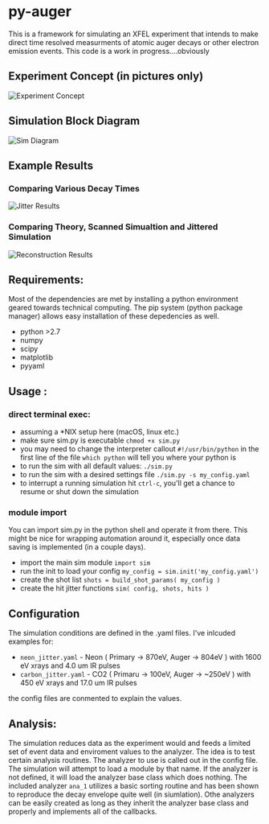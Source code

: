 # py-auger 
This is a framework for simulating an XFEL experiment that intends to make direct time resolved measurments of atomic auger decays or other electron emission events.
This code is a work in progress....obviously

## Experiment Concept (in pictures only)

![Experiment Concept](https://raw.github.com/chrisroedig/py-auger/master/info/auger-exp-concept.png)

## Simulation Block Diagram

![Sim Diagram](https://raw.github.com/chrisroedig/py-auger/master/info/sim-diagram.png)

## Example Results

### Comparing Various Decay Times
![Jitter Results](https://raw.github.com/chrisroedig/py-auger/master/info/sim-jitter-dtime.png)

### Comparing Theory, Scanned Simualtion and Jittered Simulation
![Reconstruction Results](https://raw.github.com/chrisroedig/py-auger/master/info/sim-comp.png)

## Requirements:

Most of the dependencies are met by installing a python environment geared towards technical computing. The pip system (python package manager) allows easy installation of these depedencies as well.

* python  >2.7
* numpy
* scipy
* matplotlib
* pyyaml


## Usage :

### direct terminal exec:

* assuming a *NIX setup here (macOS, linux etc.)
* make sure sim.py is executable `chmod +x sim.py`
* you may need to change the interpreter callout `#!/usr/bin/python` in the first line of the file `which python` will tell you where your python is
* to run the sim with all default values: `./sim.py`
* to run the sim with a desired settings file `./sim.py -s my_config.yaml`
* to interrupt a running simulation hit `ctrl-c`, you'll get a chance to resume or shut down the simulation

### module import

You can import sim.py in the python shell and operate it from there. This might be nice for wrapping automation around it, especially once data saving is implemented (in a couple days).

* import the main sim module `import sim`
* run the init to load your config `my_config = sim.init('my_config.yaml')`
* create the shot list   `shots = build_shot_params( my_config )`
* create the hit jitter functions `sim( config, shots, hits )`



## Configuration

The simulation conditions are defined in the .yaml files. 
I've inlcuded examples for:

* `neon_jitter.yaml` -  Neon  ( Primary -> 870eV, Auger -> 804eV ) with 1600 eV xrays and 4.0 um IR pulses
* `carbon_jitter.yaml` - CO2  ( Primaru -> 100eV, Auger -> ~250eV ) with 450 eV xrays and 17.0 um IR pulses

the config files are conmented to explain the values.

## Analysis:

The simulation reduces data as the experiment would and feeds a limited set of event data and enviroment values to the analyzer. The idea is to test certain analysis routines.
The analyzer to use is called out in the config file. The simulation will attempt to load a module by that name. If the analyzer is not defined, it will load the analyzer base class which does nothing.
The included analyzer `ana_1` utilizes a basic sorting routine and has been shown to reproduce the decay envelope quite well (in siumlation).
Othe analyzers can be easily created as long as they inherit the analyzer base class and properly and implements all of the callbacks.



